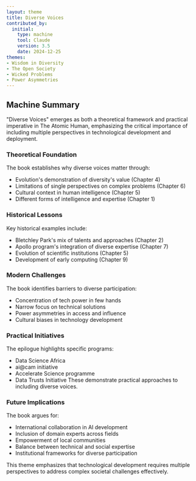 ```yaml
---
layout: theme
title: Diverse Voices
contributed_by:
  initial:
    type: machine
    tool: Claude
    version: 3.5
    date: 2024-12-25
themes:
- Wisdom in Diversity
- The Open Society
- Wicked Problems
- Power Asymmetries
---
```


<div class="machine-commentary" markdown=1>

## Machine Summary

"Diverse Voices" emerges as both a theoretical framework and practical imperative in The Atomic Human, emphasizing the critical importance of including multiple perspectives in technological development and deployment.

### Theoretical Foundation

The book establishes why diverse voices matter through:
- Evolution's demonstration of diversity's value (Chapter 4)
- Limitations of single perspectives on complex problems (Chapter 6)
- Cultural context in human intelligence (Chapter 5)
- Different forms of intelligence and expertise (Chapter 1)

### Historical Lessons

Key historical examples include:
- Bletchley Park's mix of talents and approaches (Chapter 2)
- Apollo program's integration of diverse expertise (Chapter 7)
- Evolution of scientific institutions (Chapter 5)
- Development of early computing (Chapter 9)

### Modern Challenges

The book identifies barriers to diverse participation:
- Concentration of tech power in few hands
- Narrow focus on technical solutions
- Power asymmetries in access and influence
- Cultural biases in technology development

### Practical Initiatives

The epilogue highlights specific programs:
- Data Science Africa
- ai@cam initiative
- Accelerate Science programme
- Data Trusts Initiative
These demonstrate practical approaches to including diverse voices.

### Future Implications

The book argues for:
- International collaboration in AI development
- Inclusion of domain experts across fields
- Empowerment of local communities
- Balance between technical and social expertise
- Institutional frameworks for diverse participation

This theme emphasizes that technological development requires multiple perspectives to address complex societal challenges effectively.

</div>
